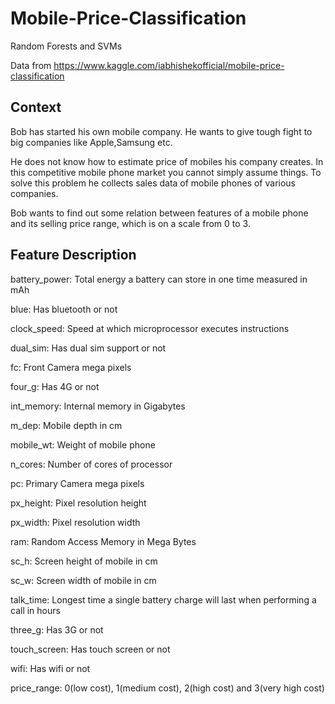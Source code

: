 # Mobile-Price-Classification
Random Forests and SVMs

Data from https://www.kaggle.com/iabhishekofficial/mobile-price-classification
## Context
Bob has started his own mobile company. He wants to give tough fight to big companies like Apple,Samsung etc.

He does not know how to estimate price of mobiles his company creates. In this competitive mobile phone market you cannot simply assume things. To solve this problem he collects sales data of mobile phones of various companies.

Bob wants to find out some relation between features of a mobile phone  and its selling price range, which is on a scale from 0 to 3.
## Feature Description
battery_power: Total energy a battery can store in one time measured in mAh

blue: Has bluetooth or not

clock_speed: Speed at which microprocessor executes instructions

dual_sim: Has dual sim support or not

fc: Front Camera mega pixels

four_g: Has 4G or not

int_memory: Internal memory in Gigabytes

m_dep: Mobile depth in cm

mobile_wt: Weight of mobile phone

n_cores: Number of cores of processor

pc: Primary Camera mega pixels

px_height: Pixel resolution height

px_width: Pixel resolution width

ram: Random Access Memory in Mega Bytes

sc_h: Screen height of mobile in cm

sc_w: Screen width of mobile in cm

talk_time: Longest time a single battery charge will last when performing a call in hours

three_g: Has 3G or not

touch_screen: Has touch screen or not

wifi: Has wifi or not

price_range: 0(low cost), 1(medium cost), 2(high cost) and 3(very high cost)
